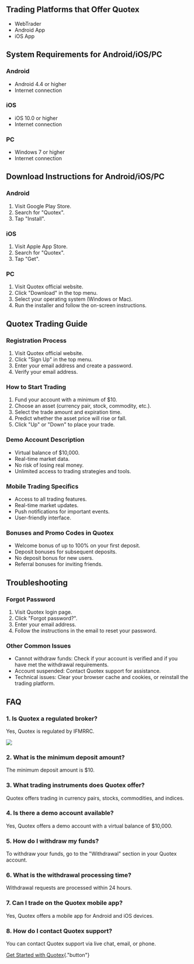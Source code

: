 ## Trading Platforms that Offer Quotex

-   WebTrader
-   Android App
-   iOS App

## System Requirements for Android/iOS/PC

### Android

-   Android 4.4 or higher
-   Internet connection

### iOS

-   iOS 10.0 or higher
-   Internet connection

### PC

-   Windows 7 or higher
-   Internet connection

## Download Instructions for Android/iOS/PC

### Android

1.  Visit Google Play Store.
2.  Search for "Quotex".
3.  Tap "Install".

### iOS

1.  Visit Apple App Store.
2.  Search for "Quotex".
3.  Tap "Get".

### PC

1.  Visit Quotex official website.
2.  Click "Download" in the top menu.
3.  Select your operating system (Windows or Mac).
4.  Run the installer and follow the on-screen instructions.

## Quotex Trading Guide

### Registration Process

1.  Visit Quotex official website.
2.  Click "Sign Up" in the top menu.
3.  Enter your email address and create a password.
4.  Verify your email address.

### How to Start Trading

1.  Fund your account with a minimum of \$10.
2.  Choose an asset (currency pair, stock, commodity, etc.).
3.  Select the trade amount and expiration time.
4.  Predict whether the asset price will rise or fall.
5.  Click "Up" or "Down" to place your trade.

### Demo Account Description

-   Virtual balance of \$10,000.
-   Real-time market data.
-   No risk of losing real money.
-   Unlimited access to trading strategies and tools.

### Mobile Trading Specifics

-   Access to all trading features.
-   Real-time market updates.
-   Push notifications for important events.
-   User-friendly interface.

### Bonuses and Promo Codes in Quotex

-   Welcome bonus of up to 100% on your first deposit.
-   Deposit bonuses for subsequent deposits.
-   No deposit bonus for new users.
-   Referral bonuses for inviting friends.

## Troubleshooting

### Forgot Password

1.  Visit Quotex login page.
2.  Click "Forgot password?".
3.  Enter your email address.
4.  Follow the instructions in the email to reset your password.

### Other Common Issues

-   Cannot withdraw funds: Check if your account is verified and if you
    have met the withdrawal requirements.
-   Account suspended: Contact Quotex support for assistance.
-   Technical issues: Clear your browser cache and cookies, or reinstall
    the trading platform.

## FAQ

### 1. Is Quotex a regulated broker?

Yes, Quotex is regulated by IFMRRC.

[![](https://static.quotex.io/files/4_en/300_250.jpg)](https://traff.sbs/brokerqxlid)

### 2. What is the minimum deposit amount?

The minimum deposit amount is \$10.

### 3. What trading instruments does Quotex offer?

Quotex offers trading in currency pairs, stocks, commodities, and
indices.

### 4. Is there a demo account available?

Yes, Quotex offers a demo account with a virtual balance of \$10,000.

### 5. How do I withdraw my funds?

To withdraw your funds, go to the "Withdrawal" section in your
Quotex account.

### 6. What is the withdrawal processing time?

Withdrawal requests are processed within 24 hours.

### 7. Can I trade on the Quotex mobile app?

Yes, Quotex offers a mobile app for Android and iOS devices.

### 8. How do I contact Quotex support?

You can contact Quotex support via live chat, email, or phone.

[Get Started with
Quotex](\%22https://traff.sbs/brokerqxsignup\%22){."button"}

